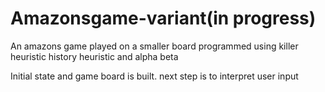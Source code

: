 # Amazonsgame-variant(in progress)
An amazons game played on a smaller board programmed using killer heuristic history heuristic and alpha beta

Initial state and game board is built. next step is to interpret user input
